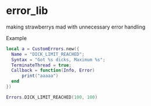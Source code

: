 # error_lib
making strawberrys mad with unnecessary error handling

Example

```lua
local a = CustomErrors.new({
  Name = "DICK_LIMIT_REACHED";
  Syntax = "Got %s dicks, Maximum %s";
  TerminateThread = true;
  Callback = function(Info, Error)
      print("aaaaa")
  end
}) 

Errors.DICK_LIMIT_REACHED(100, 100)
```

